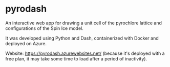 # pyrodash

An interactive web app for drawing a unit cell of the pyrochlore lattice and configurations of the Spin Ice model. 

It was developed using Python and Dash, containerized with Docker and deployed on Azure.

Website: <https://pyrodash.azurewebsites.net/> (because it's deployed with a free plan, it may take some time to load after a period of inactivity).
